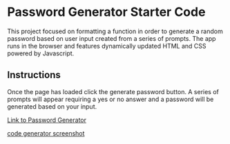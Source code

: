 # Password Generator Starter Code

This project focused on formatting a function in order to generate a random password based on user input created from a series of prompts. The app runs in the browser and features dynamically updated HTML and CSS powered by Javascript.

## Instructions

Once the page has loaded click the generate password button. A series of prompts will appear requiring a yes or no answer and a password will be generated based on your input.  

[Link to Password Generator](https://wberry86.github.io/code-generator/)


[code generator screenshot](https://github.com/wberry86/code-generator/blob/master/assets/images/capture-code-generator.PNG)


